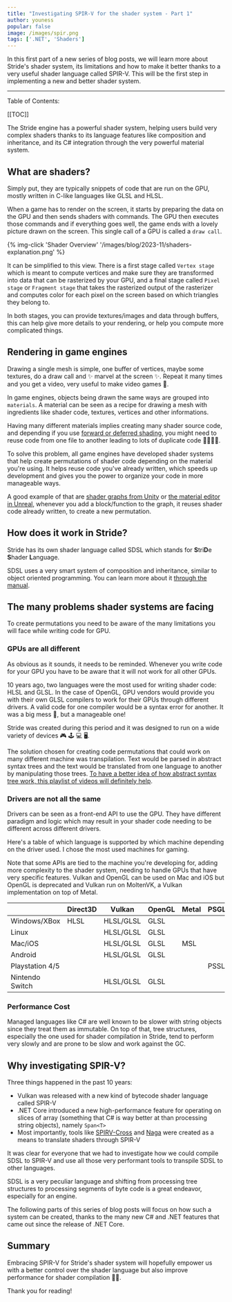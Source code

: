 ```yaml
---
title: "Investigating SPIR-V for the shader system - Part 1"
author: youness
popular: false
image: /images/spir.png
tags: ['.NET', 'Shaders']
---
```


In this first part of a new series of blog posts, we will learn more about Stride's shader system, its limitations and how to make it better thanks to a very useful shader language called SPIR-V. This will be the first step in implementing a new and better shader system.

---

Table of Contents:

[[TOC]]

The Stride engine has a powerful shader system, helping users build very complex shaders thanks to its language features like composition and inheritance, and its C# integration through the very powerful material system.

## What are shaders?

Simply put, they are typically snippets of code that are run on the GPU, mostly written in C-like languages like GLSL and HLSL.

When a game has to render on the screen, it starts by preparing the data on the GPU and then sends shaders with commands. The GPU then executes those commands and if everything goes well, the game ends with a lovely picture drawn on the screen. This single call of a GPU is called a `draw call`.

{% img-click 'Shader Overview' '/images/blog/2023-11/shaders-explanation.png' %}

It can be simplified to this view. There is a first stage called `Vertex stage` which is meant to compute vertices and make sure they are transformed into data that can be rasterized by your GPU, and a final stage called `Pixel stage` or `Fragment stage` that takes the rasterized output of the rasterizer and computes color for each pixel on the screen based on which triangles they belong to.

In both stages, you can provide textures/images and data through buffers, this can help give more details to your rendering, or help you compute more complicated things.

## Rendering in game engines

Drawing a single mesh is simple, one buffer of vertices, maybe some textures, do a draw call and ✨ marvel at the screen ✨. Repeat it many times and you get a video, very useful to make video games 👾.

In game engines, objects being drawn the same ways are grouped into `materials`. A material can be seen as a recipe for drawing a mesh with ingredients like shader code, textures, vertices and other informations.

Having many different materials implies creating many shader source code, and depending if you use [forward or deferred shading](https://learnopengl.com/Advanced-Lighting/Deferred-Shading), you might need to reuse code from one file to another leading to lots of duplicate code 👩‍💻👨‍💻.

To solve this problem, all game engines have developed shader systems that help create permutations of shader code depending on the material you're using. It helps reuse code you've already written, which speeds up development and gives you the power to organize your code in more manageable ways.

A good example of that are [shader graphs from Unity](https://unity.com/features/shader-graph) or [the material editor in Unreal](https://docs.unrealengine.com/5.0/en-US/unreal-engine-material-editor-ui/), whenever you add a block/function to the graph, it reuses shader code already written, to create a new permutation.

## How does it work in Stride?

Stride has its own shader language called SDSL which stands for **S**tri**D**e **S**hader **L**anguage.

SDSL uses a very smart system of composition and inheritance, similar to object oriented programming. You can learn more about it [through the manual](https://doc.stride3d.net/latest/en/manual/graphics/effects-and-shaders/index.html).

## The many problems shader systems are facing

To create permutations you need to be aware of the many limitations you will face while writing code for GPU.

### GPUs are all different

As obvious as it sounds, it needs to be reminded. Whenever you write code for your GPU you have to be aware that it will not work for all other GPUs.

10 years ago, two languages were the most used for writing shader code: HLSL and GLSL. In the case of OpenGL, GPU vendors would provide you with their own GLSL compilers to work for their GPUs through different drivers. A valid code for one compiler would be a syntax error for another. It was a big mess 💩, but a manageable one!

Stride was created during this period and it was designed to run on a wide variety of devices 🎮 🕹️ 💻 🖥️.

The solution chosen for creating code permutations that could work on many different machine was transpilation. Text would be parsed in abstract syntax trees and the text would be translated from one language to another by manipulating those trees. [To have a better idea of how abstract syntax tree work, this playlist of videos will definitely help](https://www.youtube.com/watch?v=cxNlb2GTKIc&list=PLTd6ceoshpreZuklA7RBMubSmhE0OHWh_&pp=iAQB).

### Drivers are not all the same

Drivers can be seen as a front-end API to use the GPU. They have different paradigm and logic which may result in your shader code needing to be different across different drivers.

Here's a table of which language is supported by which machine depending on the driver used. I chose the most used machines for gaming.

Note that some APIs are tied to the machine you're developing for, adding more complexity to the shader system, needing to handle GPUs that have very specific features. Vulkan and OpenGL can be used on Mac and iOS but OpenGL is deprecated and Vulkan run on MoltenVK, a Vulkan implementation on top of Metal.

<div class="table-responsive">
<table class="table table-striped table-sm">
  <thead>
  <tr>
    <th></th>
    <th>Direct3D</th>
    <th>Vulkan</th>
    <th>OpenGL</th>
    <th>Metal</th>
    <th>PSGL</th>
    <th>NVN</th>
  </tr></thead>
  <tr>
    <td>Windows/XBox</td>
    <td>HLSL</td>
    <td>HLSL/GLSL</td>
    <td>GLSL</td>
    <td></td>
    <td></td>
    <td></td>
  </tr>
  <tr>
    <td>Linux</td>
    <td></td>
    <td>HLSL/GLSL</td>
    <td>GLSL</td>
    <td></td>
    <td></td>
    <td></td>
  </tr>
  <tr>
    <td>Mac/iOS</td>
    <td></td>
    <td>HLSL/GLSL</td>
    <td>GLSL</td>
    <td>MSL</td>
    <td></td>
    <td></td>
  </tr>
  <tr>
    <td>Android</td>
    <td></td>
    <td>HLSL/GLSL</td>
    <td>GLSL</td>
    <td></td>
    <td></td>
    <td></td>
  </tr>
  <tr>
    <td>Playstation 4/5</td>
    <td></td>
    <td></td>
    <td></td>
    <td></td>
    <td>PSSL</td>
    <td></td>
  </tr>
  <tr>
    <td>Nintendo Switch</td>
    <td></td>
    <td>HLSL/GLSL</td>
    <td>GLSL</td>
    <td></td>
    <td></td>
    <td>?</td>
  </tr>
</table>
</div>

### Performance Cost

Managed languages like C# are well known to be slower with string objects since they treat them as immutable. On top of that, tree structures, especially the one used for shader compilation in Stride, tend to perform very slowly and are prone to be slow and work against the GC.

## Why investigating SPIR-V?

Three things happened in the past 10 years:

* Vulkan was released with a new kind of bytecode shader language called SPIR-V
* .NET Core introduced a new high-performance feature for operating on slices of array (something that C# is way better at than processing string objects), namely `Span<T>`
* Most importantly, tools like [SPIRV-Cross](https://github.com/KhronosGroup/SPIRV-Cross) and [Naga](https://github.com/gfx-rs/wgpu/tree/trunk/naga) were created as a means to translate shaders through SPIR-V

It was clear for everyone that we had to investigate how we could compile SDSL to SPIR-V and use all those very performant tools to transpile SDSL to other languages.

SDSL is a very peculiar language and shifting from processing tree structures to processing segments of byte code is a great endeavor, especially for an engine.

The following parts of this series of blog posts will focus on how such a system can be created, thanks to the many new C# and .NET features that came out since the release of .NET Core.

## Summary

Embracing SPIR-V for Stride's shader system will hopefully empower us with a better control over the shader language but also improve performance for shader compilation 💪💪.

Thank you for reading!
